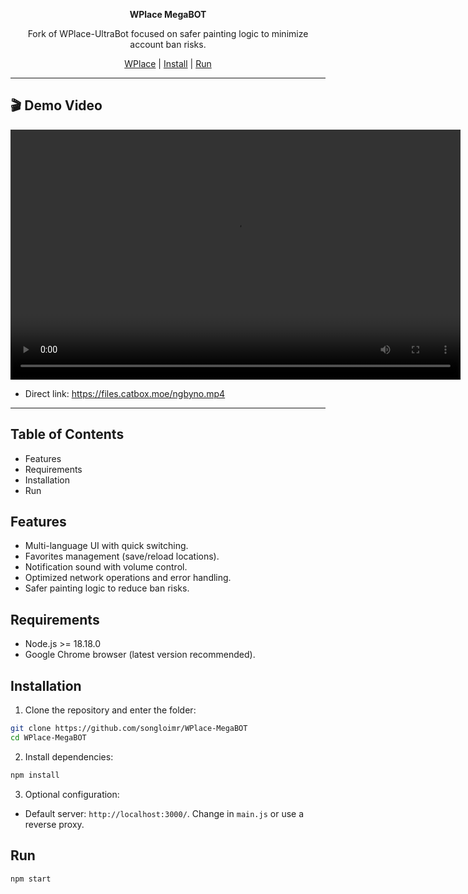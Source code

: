 <p align="center">
  <strong>WPlace MegaBOT</strong>
</p>

<p align="center">
  Fork of WPlace-UltraBot focused on safer painting logic to minimize account ban risks.
</p>

<p align="center">
  <a href="https://wplace.live" target="_blank">WPlace</a> | <a href="#installation">Install</a> | <a href="#run">Run</a>
</p>

---

## 🎬 Demo Video

<p align="center">
  <video src="https://files.catbox.moe/ngbyno.mp4" width="720" height="400" controls></video>
</p>

- Direct link: https://files.catbox.moe/ngbyno.mp4

---

## Table of Contents
- Features
- Requirements
- Installation
- Run

## Features
- Multi-language UI with quick switching.
- Favorites management (save/reload locations).
- Notification sound with volume control.
- Optimized network operations and error handling.
- Safer painting logic to reduce ban risks.

## Requirements
- Node.js >= 18.18.0
- Google Chrome browser (latest version recommended).

## Installation
1) Clone the repository and enter the folder:

```bash
git clone https://github.com/songloimr/WPlace-MegaBOT
cd WPlace-MegaBOT
```

2) Install dependencies:

```bash
npm install
```

3) Optional configuration:
- Default server: `http://localhost:3000/`. Change in `main.js` or use a reverse proxy.

## Run

```bash
npm start
```